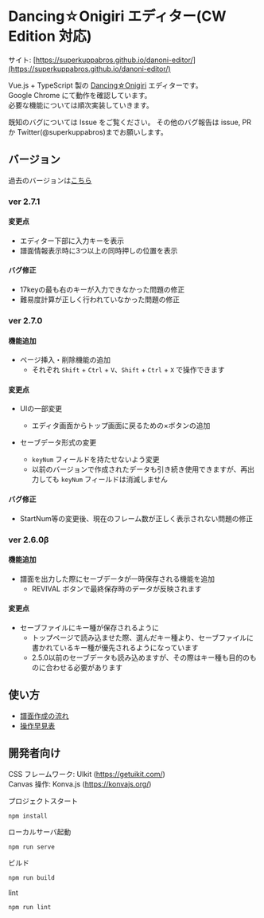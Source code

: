 # Dancing☆Onigiri エディター(CW Edition 対応)

サイト: [https://superkuppabros.github.io/danoni-editor/](https://superkuppabros.github.io/danoni-editor/)

Vue.js + TypeScript 製の [Dancing☆Onigiri](https://github.com/cwtickle/danoniplus) エディターです。  
Google Chrome にて動作を確認しています。  
必要な機能については順次実装していきます。

既知のバグについては Issue をご覧ください。
その他のバグ報告は issue, PR か Twitter(@superkuppabros)までお願いします。

## バージョン

過去のバージョンは[こちら](https://github.com/superkuppabros/danoni-editor/wiki/%E6%9B%B4%E6%96%B0%E5%B1%A5%E6%AD%B4)

### ver 2.7.1

#### 変更点

- エディター下部に入力キーを表示
- 譜面情報表示時に3つ以上の同時押しの位置を表示

#### バグ修正

- 17keyの最も右のキーが入力できなかった問題の修正
- 難易度計算が正しく行われていなかった問題の修正

### ver 2.7.0

#### 機能追加

- ページ挿入・削除機能の追加
  - それぞれ `Shift` + `Ctrl` + `V`、`Shift` + `Ctrl` + `X` で操作できます

#### 変更点

- UIの一部変更
  - エディタ画面からトップ画面に戻るための×ボタンの追加

- セーブデータ形式の変更
  - `keyNum` フィールドを持たせないよう変更
  - 以前のバージョンで作成されたデータも引き続き使用できますが、再出力しても `keyNum` フィールドは消滅しません

#### バグ修正

- StartNum等の変更後、現在のフレーム数が正しく表示されない問題の修正

### ver 2.6.0β

#### 機能追加

- 譜面を出力した際にセーブデータが一時保存される機能を追加
  - REVIVAL ボタンで最終保存時のデータが反映されます

#### 変更点

- セーブファイルにキー種が保存されるように
  - トップページで読み込ませた際、選んだキー種より、セーブファイルに書かれているキー種が優先されるようになっています
  - 2.5.0以前のセーブデータも読み込めますが、その際はキー種も目的のものに合わせる必要があります

## 使い方
- [譜面作成の流れ](https://github.com/superkuppabros/danoni-editor/wiki/%E8%AD%9C%E9%9D%A2%E4%BD%9C%E6%88%90%E3%81%AE%E6%B5%81%E3%82%8C)
- [操作早見表](https://github.com/superkuppabros/danoni-editor/wiki/%E6%93%8D%E4%BD%9C%E6%97%A9%E8%A6%8B%E8%A1%A8)

## 開発者向け

CSS フレームワーク: UIkit (https://getuikit.com/)  
Canvas 操作: Konva.js (https://konvajs.org/)

プロジェクトスタート

```
npm install
```

ローカルサーバ起動

```
npm run serve
```

ビルド

```
npm run build
```

lint

```
npm run lint
```
